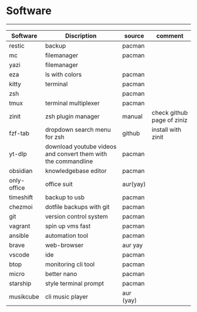 # Software

---

| **Software**    | **Discription**                                                   | source    | comment                     |
|-------------|---------------------------------------------------------------|-----------|-----------------------------|
| restic      | backup                                                        | pacman    |                             |
| mc          | filemanager                                                   | pacman    |                             |
| yazi        | filemanager                                                   |           |                             |
| eza         | ls with colors                                                | pacman    |                             |
| kitty       | terminal                                                      | pacman    |                             |
| zsh         |                                                               | pacman    |                             |
| tmux        | terminal multiplexer                                          | pacman    |                             |
| zinit       | zsh plugin manager                                            | manual    | check github page of ziniz  |
| fzf-tab     | dropdown search menu for zsh                                  | github    | install with zinit          |
| yt-dlp      | download youtube videos and convert them with the commandline | pacman    |                             |
| obsidian    | knowledgebase editor                                          | pacman    |                             |
| only-office | office suit                                                   | aur(yay)  |                             |
| timeshift   | backup to usb                                                 | pacman    |                             |
| chezmoi     | dotfile backups with git                                      | pacman    |                             |
| git         | version control system                                        | pacman    |                             |
| vagrant     | spin up vms fast                                              | pacman    |                             |
| ansible     | automation tool                                               | pacman    |                             |
| brave       | web-browser                                                   | aur yay   |                             |
| vscode      | ide                                                           | pacman    |                             |
| btop        | monitoring cli tool                                           | pacman    |                             |
| micro       | better nano                                                   | pacman    |                             |
| starship    | style terminal prompt                                         | pacman    |                             |
| musikcube   | cli music player                                              | aur (yay) |                             |
